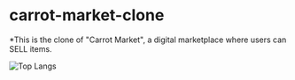 # carrot-market-clone
*This is the clone of "Carrot Market", a digital marketplace where users can SELL items.

![Top Langs](https://github-readme-stats.vercel.app/api/top-langs/?username=ylee862)
